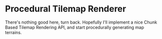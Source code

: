 # Procedural Tilemap Renderer

There's nothing good here, turn back. Hopefully I'll implement a nice Chunk Based Tilemap Rendering API, and start procedurally generating map terrains.
